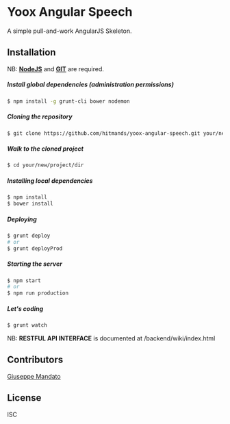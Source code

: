 # Yoox Angular Speech
A simple pull-and-work AngularJS Skeleton.


## Installation
NB: [**NodeJS**](https://nodejs.org/en/) and [**GIT**](https://git-scm.com/) are required.

##### Install global dependencies (*administration permissions*)
```bash
$ npm install -g grunt-cli bower nodemon
```

##### Cloning the repository
```bash
$ git clone https://github.com/hitmands/yoox-angular-speech.git your/new/project/dir
```

##### Walk to the cloned project
```bash
$ cd your/new/project/dir
```

##### Installing local dependencies
```bash
$ npm install
$ bower install
```

##### Deploying
```bash
$ grunt deploy
# or
$ grunt deployProd
```

##### Starting the server
```bash
$ npm start
# or
$ npm run production
```

##### Let's coding
```bash
$ grunt watch
```
NB: **RESTFUL API INTERFACE** is documented at <packagePath>/backend/wiki/index.html

## Contributors
[Giuseppe Mandato](http://github.com/hitmands)

## License
ISC
